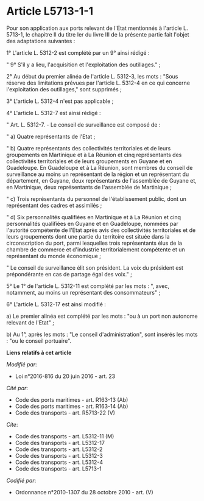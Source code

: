 # Article L5713-1-1

Pour son application aux ports relevant de l'Etat mentionnés à l'article L. 5713-1, le chapitre II du titre Ier du livre III
de la présente partie fait l'objet des adaptations suivantes : 

1° L'article L. 5312-2 est complété par un 9° ainsi rédigé : 

" 9° S'il y a lieu, l'acquisition et l'exploitation des outillages." ; 

2° Au début du premier alinéa de l'article L. 5312-3, les mots : "Sous réserve des limitations prévues par l'article L.
5312-4 en ce qui concerne l'exploitation des outillages," sont supprimés ; 

3° L'article L. 5312-4 n'est pas applicable ; 

4° L'article L. 5312-7 est ainsi rédigé : 

" Art. L. 5312-7. - Le conseil de surveillance est composé de : 

" a) Quatre représentants de l'Etat ; 

" b) Quatre représentants des collectivités territoriales et de leurs groupements en Martinique et à La Réunion et cinq
représentants des collectivités territoriales et de leurs groupements en Guyane et en Guadeloupe. En Guadeloupe et à La
Réunion, sont membres du conseil de surveillance au moins un représentant de la région et un représentant du département, en
Guyane, deux représentants de l'assemblée de Guyane et, en Martinique, deux représentants de l'assemblée de Martinique ; 

" c) Trois représentants du personnel de l'établissement public, dont un représentant des cadres et assimilés ; 

" d) Six personnalités qualifiées en Martinique et à La Réunion et cinq personnalités qualifiées en Guyane et en Guadeloupe,
nommées par l'autorité compétente de l'Etat après avis des collectivités territoriales et de leurs groupements dont une
partie du territoire est située dans la circonscription du port, parmi lesquelles trois représentants élus de la chambre de
commerce et d'industrie territorialement compétente et un représentant du monde économique ; 

" Le conseil de surveillance élit son président. La voix du président est prépondérante en cas de partage égal des voix." ; 

5° Le 1° de l'article L. 5312-11 est complété par les mots : ", avec, notamment, au moins un représentant des
consommateurs" ; 

6° L'article L. 5312-17 est ainsi modifié : 

a) Le premier alinéa est complété par les mots : "ou à un port non autonome relevant de l'Etat" ; 

b) Au 1°, après les mots : "Le conseil d'administration", sont insérés les mots : "ou le conseil portuaire".

**Liens relatifs à cet article**

_Modifié par_:

  - Loi n°2016-816 du 20 juin 2016 - art. 23

_Cité par_:

  - Code des ports maritimes - art. R163-13 (Ab)
  - Code des ports maritimes - art. R163-14 (Ab)
  - Code des transports - art. R5713-22 (V)

_Cite_:

  - Code des transports - art. L5312-11 (M)
  - Code des transports - art. L5312-17
  - Code des transports - art. L5312-2
  - Code des transports - art. L5312-3
  - Code des transports - art. L5312-4
  - Code des transports - art. L5713-1

_Codifié par_:

  - Ordonnance n°2010-1307 du 28 octobre 2010 - art. (V)
